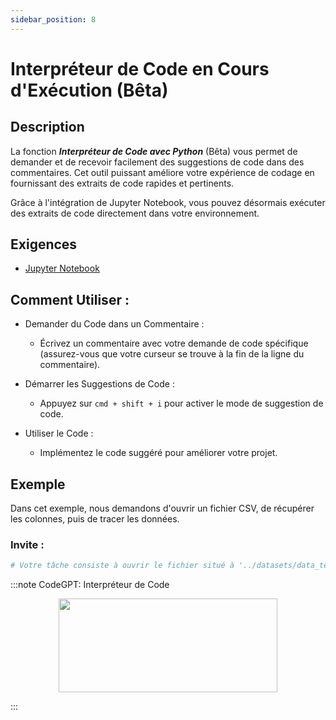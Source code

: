 ```yaml
---
sidebar_position: 8
---
```


# Interpréteur de Code en Cours d'Exécution (Bêta)

## Description

La fonction ***Interpréteur de Code avec Python*** (Bêta) vous permet de demander et de recevoir facilement des suggestions de code dans des commentaires. Cet outil puissant améliore votre expérience de codage en fournissant des extraits de code rapides et pertinents.

Grâce à l'intégration de Jupyter Notebook, vous pouvez désormais exécuter des extraits de code directement dans votre environnement.

## Exigences
- [Jupyter Notebook](https://marketplace.visualstudio.com/items?itemName=ms-toolsai.jupyter)

## Comment Utiliser :
- Demander du Code dans un Commentaire :
    - Écrivez un commentaire avec votre demande de code spécifique (assurez-vous que votre curseur se trouve à la fin de la ligne du commentaire).

- Démarrer les Suggestions de Code :
    - Appuyez sur ```cmd + shift + i``` pour activer le mode de suggestion de code.

- Utiliser le Code :
    - Implémentez le code suggéré pour améliorer votre projet.

## Exemple
Dans cet exemple, nous demandons d'ouvrir un fichier CSV, de récupérer les colonnes, puis de tracer les données.

### Invite :

```python noInline
# Votre tâche consiste à ouvrir le fichier situé à '../datasets/data_test.csv', à lire les données, à identifier les colonnes, puis à créer un graphique significatif pour le visualiser
```
:::note CodeGPT: Interpréteur de Code
<p align="center">
      <img width="350" height="150" src="https://github.com/davila7/code-gpt-docs/assets/6216945/fad033c3-16b9-4f27-a4ff-1033e3bb67eb" />
</p>
:::



